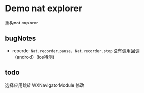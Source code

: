 # Demo nat explorer
重构nat explorer
## bugNotes
- reocrder
`Nat.recorder.pause`、`Nat.recorder.stop` 没有调用回调（android）(ios待测)

## todo
选择应用跳转
WXNavigatorModule 修改